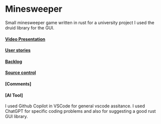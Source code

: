 # Minesweeper
Small minesweeper game written in rust for a university project
I used the druid library for the GUI.

#### [Video Presentation](https://www.youtube.com/watch?v=tQ-rDOXaVDM)
#### [User stories]()
#### [Backlog]()
#### [Source control](https://github.com/NFJJunior/minesweeper/branches)
#### [Comments]

#### [AI Tool]
I used Github Copilot in VSCode for general vscode assitance.
I used ChatGPT for specific coding problems and also for suggesting a good rust GUI library.

